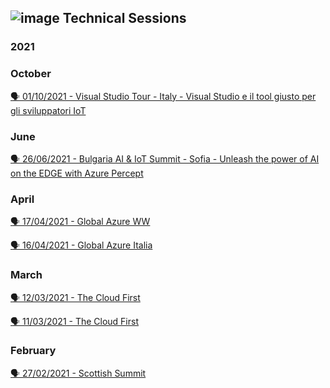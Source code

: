 
## ![image](https://user-images.githubusercontent.com/1767160/178779745-c97c9f62-3301-4f48-8ade-ae3d302cf018.png) Technical Sessions

### 2021
### October
<p>
<a href="https://github.com/dpcons/DPCons/blob/main/TechSessions/20211001-VisualStudioTour.md"> 🗣️ 01/10/2021 - Visual Studio Tour - Italy - Visual Studio e il tool giusto per gli sviluppatori IoT
</a>
</p>


### June
<p>
<a href="https://github.com/dpcons/DPCons/blob/main/TechSessions/20210626-BulgariaAI&IoTSummit.md"> 🗣️ 26/06/2021 - Bulgaria AI & IoT Summit - Sofia - Unleash the power of AI on the EDGE with Azure Percept
</a>
</p>

### April
<p>
<a href="https://github.com/dpcons/DPCons/blob/main/TechSessions/20210417-GlobalAzureWW.md"> 🗣️ 17/04/2021 - Global Azure WW
</a>
</p>

<p>
<a href="https://github.com/dpcons/DPCons/blob/main/TechSessions/20210416-GlobalAzureIta.md"> 🗣️ 16/04/2021 - Global Azure Italia
</a>
</p>

### March
<p>
<a href="https://github.com/dpcons/DPCons/blob/main/TechSessions/20210312-AIDay.md"> 🗣️ 12/03/2021 - The Cloud First
</a>
</p>

<p>
<a href="https://github.com/dpcons/DPCons/blob/main/TechSessions/20210311-TheCLoudFirst.md"> 🗣️ 11/03/2021 - The Cloud First
</a>
</p>

### February
<p>
<a href="https://github.com/dpcons/DPCons/blob/main/TechSessions/20210227-ScottishSummit.md"> 🗣️ 27/02/2021 - Scottish Summit
</a>
</p>


<!--
**dpcons/DPCons** is a ✨ _special_ ✨ repository because its `README.md` (this file) appears on your GitHub profile.

Here are some ideas to get you started:

- 🔭 I’m currently working on ...
- 🌱 I’m currently learning ...
- 👯 I’m looking to collaborate on ...
- 🤔 I’m looking for help with ...
- 💬 Ask me about ...
- 📫 How to reach me: ...
- 😄 Pronouns: ...
- ⚡ Fun fact: ...
-->
